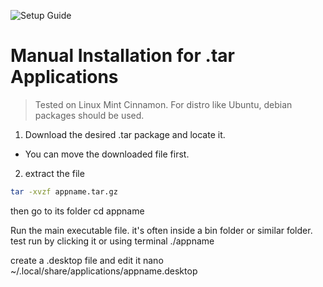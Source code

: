 ![Setup Guide](https://img.shields.io/badge/Setup-Guide-blue.svg)
# Manual Installation for .tar Applications

> Tested on Linux Mint Cinnamon. For distro like Ubuntu, debian packages should be used.  



1. Download the desired .tar package and locate it.
- You can move the downloaded file first.

2. extract the file

  ```bash
tar -xvzf appname.tar.gz
```

then go to its folder
cd appname


Run the main executable file. it's often inside a bin folder or similar folder. test run by clicking it or using terminal
./appname


create a .desktop file and edit it
nano ~/.local/share/applications/appname.desktop
